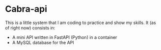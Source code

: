 # Cabra-api

This is a little system that I am coding to practice and show my skills.
It (as of right now) consists in:
* A mini API written in FastAPI (Python) in a container
* A MySQL database for the API


